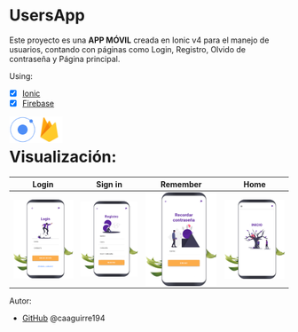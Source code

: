 # UsersApp
Este proyecto es una **APP MÓVIL** creada en Ionic v4 para el manejo de usuarios, contando con páginas como Login, Registro, Olvido de contraseña y Página principal.
 
Using:
* [x] [Ionic](https://ionicframework.com/) 
* [x] [Firebase](https://firebase.google.com/?hl=es)

<a href="https://ionicframework.com/"><img src="/img/ionic.png" align="left" height="48" width="48" ></a>
<a href="https://firebase.google.com/?hl=es"><img src="/img/firebase.png" align="left" height="48" width="48" ></a>  

<br>

	 
# Visualización:

| Login        | Sign in           | Remember        | Home           | 
| ------------- |:-------------:|------------- |:-------------:|
| <img src="/img/login.png" align="left" width="200">     | <img src="/img/signin.png" align="left" width="200"> | <img src="/img/remember.png" align="left" width="200">     | <img src="/img/home.png" align="left" width="200"> | 
 

 Autor:
*  [GitHub](https://github.com/caaguirre194)
	 @caaguirre194



